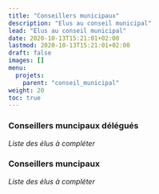 ```yaml
---
title: "Conseillers municipaux"
description: "Elus au conseil municipal"
lead: "Elus au conseil municipal"
date: 2020-10-13T15:21:01+02:00
lastmod: 2020-10-13T15:21:01+02:00
draft: false
images: []
menu:
  projets:
    parent: "conseil_municipal"
weight: 20
toc: true
---
```


### Conseillers muncipaux délégués
*Liste des élus à compléter*

### Conseillers muncipaux
*Liste des élus à compléter*